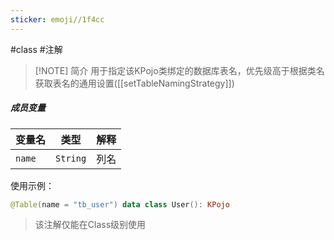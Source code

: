 ```yaml
---
sticker: emoji//1f4cc
---
```

#class #注解

> [!NOTE] 简介
> 用于指定该KPojo类绑定的数据库表名，优先级高于根据类名获取表名的通用设置([[setTableNamingStrategy]])

##### 成员变量

| 变量名    | 类型       | 解释  |
| ------ | -------- | --- |
| `name` | `String` | 列名  |

使用示例：
```kotlin
@Table(name = "tb_user") data class User(): KPojo
```

>该注解仅能在Class级别使用